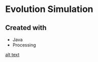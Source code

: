# Evolution Simulation

## Created with 
- Java
- Processing

[alt text](https://github.com/c25tc/EvolutionSimulation/blob/master/Screen%20Shot%202023-02-23%20at%2010.02.18%20AM.png?raw=true)
